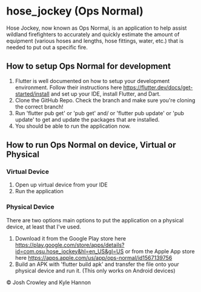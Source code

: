 # hose_jockey (Ops Normal)
Hose Jockey, now known as Ops Normal, is an application to help assist wildland firefighters to accurately and quickly estimate the amount of equipment (various hoses and lengths, hose fittings, water, etc.) that is needed to put out a specific fire.

## How to setup Ops Normal for development
1. Flutter is well documented on how to setup your development environment. Follow their instructions here https://flutter.dev/docs/get-started/install and set up your IDE, install Flutter, and Dart.
2. Clone the GitHub Repo. Check the branch and make sure you're cloning the correct branch!
3. Run 'flutter pub get' or 'pub get' and/ or 'flutter pub update' or 'pub update' to get and update the packages that are installed.
4. You should be able to run the application now.

## How to run Ops Normal on device, Virtual or Physical
### Virtual Device
1. Open up virtual device from your IDE
2. Run the application

### Physical Device
There are two options main options to put the application on a physical device, at least that I've used.

1. Download it from the Google Play store here https://play.google.com/store/apps/details?id=com.osu.hose_jockey&hl=en_US&gl=US or from the Apple App store here https://apps.apple.com/us/app/ops-normal/id1567139756
2. Build an APK with 'flutter build apk' and transfer the file onto your physical device and run it. (This only works on Android devices)

© Josh Crowley and Kyle Hannon
